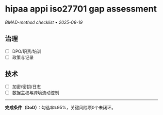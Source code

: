# hipaa appi iso27701 gap assessment

_BMAD-method checklist • 2025-09-19_

## 治理

- [ ] DPO/职责/培训
- [ ] 政策与记录

## 技术

- [ ] 加密/密钥/日志
- [ ] 数据主权与跨境流动控制

---

**完成条件（DoD）**：勾选率≥95%，关键风险项0个未闭环。
